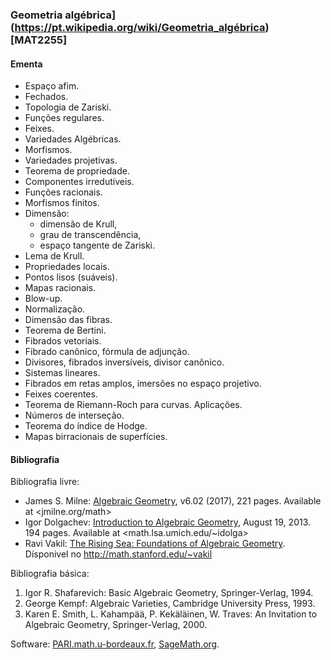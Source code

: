 ### Geometria algébrica](https://pt.wikipedia.org/wiki/Geometria_algébrica) [MAT2255]

#### Ementa 

- Espaço afim.
- Fechados.
- Topologia de Zariski.
- Funções regulares.
- Feixes.
- Variedades Algébricas.
- Morfismos.
- Variedades projetivas.
- Teorema de propriedade.
- Componentes irredutíveis.
- Funções racionais.
- Morfismos finitos.
- Dimensão:
  - dimensão de Krull,
  - grau de transcendência,
  - espaço tangente de Zariski.
- Lema de Krull.
- Propriedades locais.
- Pontos lisos (suáveis).
- Mapas racionais.
- Blow-up.
- Normalização.
- Dimensão das fibras.
- Teorema de Bertini.
- Fibrados vetoriais.
- Fibrado canônico, fórmula de adjunção.
- Divisores, fibrados inversíveis, divisor canônico.
- Sistemas lineares.
- Fibrados em retas amplos, imersões no espaço projetivo.
- Feixes coerentes.
- Teorema de Riemann-Roch para curvas. Aplicações.
- Números de interseção.
- Teorema do índice de Hodge.
- Mapas birracionais de superfícies.

#### Bibliografia

Bibliografia livre:

- James S. Milne: [Algebraic Geometry](https://www.jmilne.org/math/CourseNotes/ag.html),
   v6.02 (2017), 221 pages. Available at <jmilne.org/math>
- Igor Dolgachev: [Introduction to Algebraic Geometry](http://www.math.lsa.umich.edu/~idolga/631.pdf),
   August 19, 2013. 194 pages. Available at <math.lsa.umich.edu/~idolga>
- Ravi Vakil: [The Rising Sea: Foundations of Algebraic Geometry](http://math.stanford.edu/~vakil/216blog/).
   Dísponivel no <http://math.stanford.edu/~vakil>

Bibliografia básica:

1. Igor R. Shafarevich: Basic Algebraic Geometry, Springer-Verlag, 1994.
2. George Kempf: Algebraic Varieties, Cambridge University Press, 1993.
3. Karen E. Smith, L. Kahampää, P. Kekäläinen, W. Traves:
    An Invitation to Algebraic Geometry, Springer-Verlag, 2000.


Software:
[PARI.math.u-bordeaux.fr](https://pari.math.u-bordeaux.fr),
[SageMath.org](https://sagemath.org).
